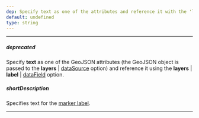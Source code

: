 ```yaml
---
dep: Specify text as one of the attributes and reference it with the 'layers.label.dataField' option
default: undefined
type: string
---
```

---
##### deprecated
Specify **text** as one of the GeoJSON attributes (the GeoJSON object is passed to the **layers** | [dataSource](/api-reference/20%20Data%20Visualization%20Widgets/70%20dxVectorMap/1%20Configuration/layers/dataSource.md '/Documentation/ApiReference/Data_Visualization_Widgets/dxVectorMap/Configuration/layers/#dataSource') option) and reference it using the **layers** | **label** | [dataField](/api-reference/20%20Data%20Visualization%20Widgets/70%20dxVectorMap/1%20Configuration/layers/dataField.md '/Documentation/ApiReference/Data_Visualization_Widgets/dxVectorMap/Configuration/layers/#dataField') option.

##### shortDescription
Specifies text for the [marker label](/api-reference/20%20Data%20Visualization%20Widgets/70%20dxVectorMap/1%20Configuration/markerSettings/label '/Documentation/ApiReference/Data_Visualization_Widgets/dxVectorMap/Configuration/markerSettings/label/').

---
